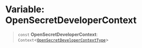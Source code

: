 # Variable: OpenSecretDeveloperContext

> `const` **OpenSecretDeveloperContext**: `Context`\<[`OpenSecretDeveloperContextType`](../type-aliases/OpenSecretDeveloperContextType.md)\>
